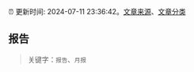 :alarm_clock: 更新时间: 2024-07-11 23:36:42。[文章来源](/README.md)、[文章分类](/TAGS.md)

## 报告


> 关键字：`报告`、`月报`



